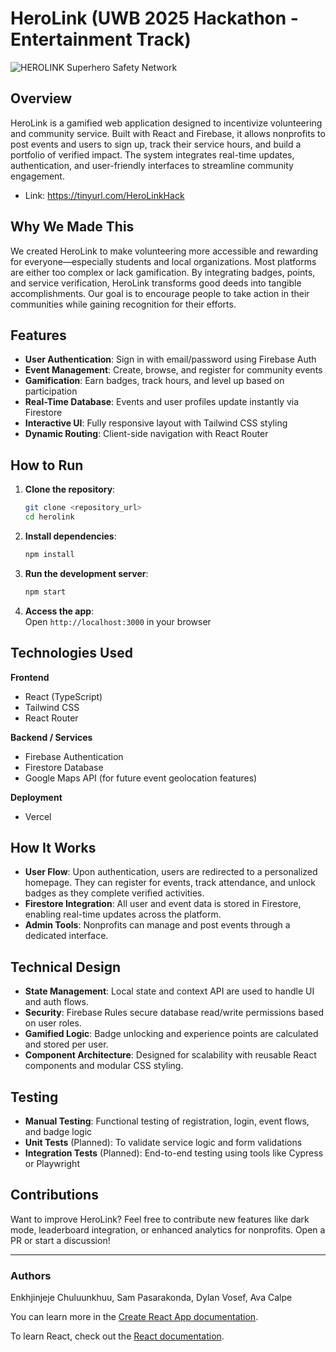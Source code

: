 # HeroLink (UWB 2025 Hackathon - Entertainment Track)


![HEROLINK Superhero Safety Network](https://github.com/user-attachments/assets/3f302ebc-d28e-413c-a968-f9c326b8b7d3)

## Overview  
HeroLink is a gamified web application designed to incentivize volunteering and community service. Built with React and Firebase, it allows nonprofits to post events and users to sign up, track their service hours, and build a portfolio of verified impact. The system integrates real-time updates, authentication, and user-friendly interfaces to streamline community engagement.
- Link: https://tinyurl.com/HeroLinkHack

## Why We Made This  
We created HeroLink to make volunteering more accessible and rewarding for everyone—especially students and local organizations. Most platforms are either too complex or lack gamification. By integrating badges, points, and service verification, HeroLink transforms good deeds into tangible accomplishments. Our goal is to encourage people to take action in their communities while gaining recognition for their efforts.

## Features  
- **User Authentication**: Sign in with email/password using Firebase Auth  
- **Event Management**: Create, browse, and register for community events  
- **Gamification**: Earn badges, track hours, and level up based on participation  
- **Real-Time Database**: Events and user profiles update instantly via Firestore  
- **Interactive UI**: Fully responsive layout with Tailwind CSS styling  
- **Dynamic Routing**: Client-side navigation with React Router

## How to Run  

1. **Clone the repository**:  
   ```bash
   git clone <repository_url>
   cd herolink
   ```

2. **Install dependencies**:  
   ```bash
   npm install
   ```

3. **Run the development server**:  
   ```bash
   npm start
   ```

4. **Access the app**:  
   Open `http://localhost:3000` in your browser  

## Technologies Used  

**Frontend**  
- React (TypeScript)  
- Tailwind CSS  
- React Router  

**Backend / Services**  
- Firebase Authentication  
- Firestore Database  
- Google Maps API (for future event geolocation features)

**Deployment**  
- Vercel  

## How It Works  

- **User Flow**: Upon authentication, users are redirected to a personalized homepage. They can register for events, track attendance, and unlock badges as they complete verified activities.  
- **Firestore Integration**: All user and event data is stored in Firestore, enabling real-time updates across the platform.  
- **Admin Tools**: Nonprofits can manage and post events through a dedicated interface.

## Technical Design  

- **State Management**: Local state and context API are used to handle UI and auth flows.  
- **Security**: Firebase Rules secure database read/write permissions based on user roles.  
- **Gamified Logic**: Badge unlocking and experience points are calculated and stored per user.  
- **Component Architecture**: Designed for scalability with reusable React components and modular CSS styling.

## Testing  

- **Manual Testing**: Functional testing of registration, login, event flows, and badge logic  
- **Unit Tests** (Planned): To validate service logic and form validations  
- **Integration Tests** (Planned): End-to-end testing using tools like Cypress or Playwright  

## Contributions  
Want to improve HeroLink? Feel free to contribute new features like dark mode, leaderboard integration, or enhanced analytics for nonprofits. Open a PR or start a discussion!

---

### Authors  
Enkhjinjeje Chuluunkhuu, Sam Pasarakonda, Dylan Vosef, Ava Calpe 

You can learn more in the [Create React App documentation](https://facebook.github.io/create-react-app/docs/getting-started).

To learn React, check out the [React documentation](https://reactjs.org/).

